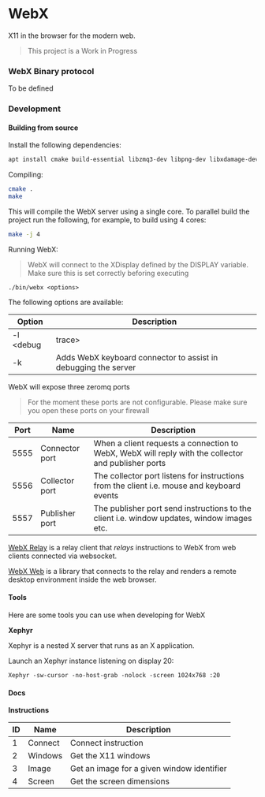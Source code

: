 # WebX

X11 in the browser for the modern web.

> This project is a Work in Progress

### WebX Binary protocol

To be defined

### Development

#### Building from source

Install the following dependencies:

```bash
apt install cmake build-essential libzmq3-dev libpng-dev libxdamage-dev libxrender-dev libxext-dev libxfixes-dev
```

Compiling:

```bash
cmake .
make
```

This will compile the WebX server using a single core. To parallel build the project run the following, for example, to build using 4 cores:

```bash
make -j 4
```

Running WebX:

> WebX will connect to the XDisplay defined by the DISPLAY variable. Make sure this is set correctly beforing executing

```
./bin/webx <options>
```

The following options are available:

|Option | Description|
|---|---|
|-l <debug|trace> | increases the logging level |
|-k | Adds WebX keyboard connector to assist in debugging the server|

WebX will expose three zeromq ports

> For the moment these ports are not configurable. Please make sure you open these ports on your firewall


| Port | Name           | Description                                                                                         |
|------|----------------|-----------------------------------------------------------------------------------------------------|
| 5555 | Connector port | When a client requests a connection to WebX,  WebX will reply with the collector and publisher ports |
| 5556 | Collector port | The collector port listens for instructions from the client i.e. mouse and keyboard events          |
| 5557 | Publisher port | The publisher port send instructions to the client i.e. window updates, window images etc.          |

[WebX Relay](https://code.ill.fr/panosc/data-analysis-services/webx-relay) is a relay client that *relays* instructions to WebX from web clients connected via websocket.


[WebX Web](https://code.ill.fr/panosc/data-analysis-services/webx-web) is a library that connects to the relay and renders a remote desktop environment inside the web browser.


#### Tools

Here are some tools you can use when developing for WebX

**Xephyr**

Xephyr is a nested X server that runs as an X application.


Launch an Xephyr instance listening on display 20:

```
Xephyr -sw-cursor -no-host-grab -nolock -screen 1024x768 :20
```

#### Docs

**Instructions**

| ID | Name    | Description                                |
|----|---------|--------------------------------------------|
| 1  | Connect | Connect instruction                        |
| 2  | Windows | Get the X11 windows                        |
| 3  | Image   | Get an image for a given window identifier |
| 4  | Screen  | Get the screen dimensions                  |